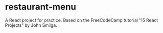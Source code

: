 # restaurant-menu

A React project for practice. Based on the FreeCodeCamp tutorial "15 React Projects" by John Smilga.
